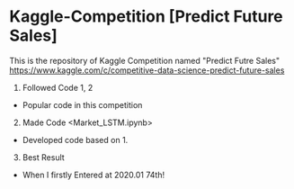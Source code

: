 # Kaggle-Competition [Predict Future Sales]
This is the repository of Kaggle Competition named "Predict Futre Sales"
https://www.kaggle.com/c/competitive-data-science-predict-future-sales

1. Followed Code 1, 2
  - Popular code in this competition
2. Made Code <Market_LSTM.ipynb>
  - Developed code based on 1.
3. Best Result
  - When I firstly Entered at 2020.01 74th!
